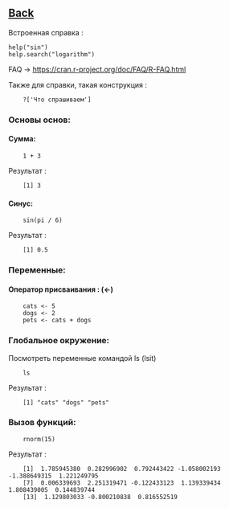 ## [Back](https://github.com/ifanzilka/Statistic_for_R/blob/main/Module%201:%20basic%20structures%20and%20concepts/readme.md)
Встроенная справка :

    help("sin")
    help.search("logarithm")

FAQ -> https://cran.r-project.org/doc/FAQ/R-FAQ.html 

Также для справки, такая конструкция :

        ?['Что спрашиваем']

### Основы основ:
#### Сумма:
        
        1 + 3
Результат : 

        [1] 3
        
#### Синус:

        sin(pi / 6)
Результат :
        
        [1] 0.5
        
### Переменные:
#### Оператор присваивания : (<-)
 
        cats <- 5
        dogs <- 2
        pets <- cats + dogs
        
### Глобальное окружение:
Посмотреть переменные командой ls (lsit)
        
        ls
Результат :

        [1] "cats" "dogs" "pets"
        
### Вызов функций:
        
        rnorm(15)
Результат :
    
        [1]  1.785945380  0.282996902  0.792443422 -1.058002193 -1.388649315  1.221249795
        [7]  0.006339693  2.251319471 -0.122433123  1.139339434  1.808439005  0.144839744
        [13]  1.129803033 -0.800210838  0.816552519

